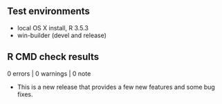 ## Test environments
* local OS X install, R 3.5.3
* win-builder (devel and release)

## R CMD check results

0 errors | 0 warnings | 0 note

* This is a new release that provides a few new features and some bug fixes.
